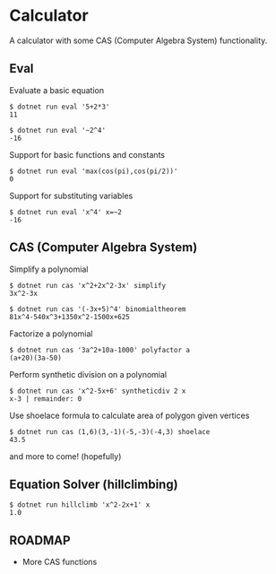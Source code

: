 # Calculator
A calculator with some CAS (Computer Algebra System) functionality.

## Eval
Evaluate a basic equation
```
$ dotnet run eval '5+2*3'
11

$ dotnet run eval '~2^4'
-16
```

Support for basic functions and constants
```
$ dotnet run eval 'max(cos(pi),cos(pi/2))'
0
```

Support for substituting variables
```
$ dotnet run eval 'x^4' x=~2
-16
```


## CAS (Computer Algebra System)
Simplify a polynomial
```
$ dotnet run cas 'x^2+2x^2-3x' simplify
3x^2-3x

$ dotnet run cas '(-3x+5)^4' binomialtheorem
81x^4-540x^3+1350x^2-1500x+625
```

Factorize a polynomial
```
$ dotnet run cas '3a^2+10a-1000' polyfactor a
(a+20)(3a-50)
```

Perform synthetic division on a polynomial
```
$ dotnet run cas 'x^2-5x+6' syntheticdiv 2 x
x-3 | remainder: 0
```

Use shoelace formula to calculate area of polygon given vertices
```
$ dotnet run cas (1,6)(3,-1)(-5,-3)(-4,3) shoelace
43.5
```

and more to come! (hopefully)


## Equation Solver (hillclimbing)
```
$ dotnet run hillclimb 'x^2-2x+1' x
1.0
```

## ROADMAP
* More CAS functions
